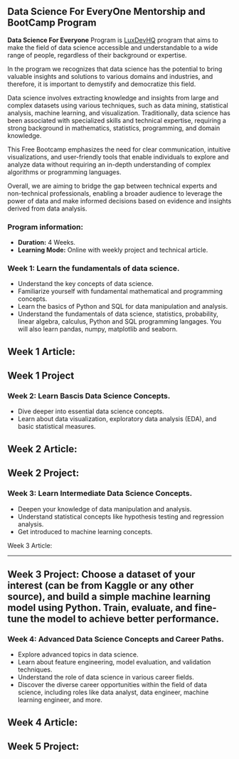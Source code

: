 ## **Data Science For EveryOne Mentorship and BootCamp Program** 

**Data Science For Everyone** Program is [LuxDevHQ](https://twitter.com/LuxDevHQ) program that aims to make the field of data science accessible and understandable to a wide range of people, regardless of their background or expertise.

In the program we recognizes that data science has the potential to bring valuable insights and solutions to various domains and industries, and therefore, it is important to demystify and democratize this field. 

Data science involves extracting knowledge and insights from large and complex datasets using various techniques, such as data mining, statistical analysis, machine learning, and visualization. Traditionally, data science has been associated with specialized skills and technical expertise, requiring a strong background in mathematics, statistics, programming, and domain knowledge.

This Free Bootcamp emphasizes the need for clear communication, intuitive visualizations, and user-friendly tools that enable individuals to explore and analyze data without requiring an in-depth understanding of complex algorithms or programming languages. 

Overall,  we are aiming to bridge the gap between technical experts and non-technical professionals, enabling a broader audience to leverage the power of data and make informed decisions based on evidence and insights derived from data analysis. 

### **Program information:**

- **Duration:** 4 Weeks.
- **Learning Mode:** Online with weekly project and technical article.
  
### **Week 1: Learn the fundamentals of data science.**

- Understand the key concepts of data science.
- Familiarize yourself with fundamental mathematical and programming concepts.
- Learn the basics of Python and SQL for data manipulation and analysis.
- Understand the fundamentals of data science,  statistics, probability, linear algebra, calculus, Python and SQL  programming langages. You will also learn pandas, numpy, matplotlib and seaborn.

Week 1 Article:
--- 
Week 1 Project
--- 

### **Week 2: Learn Bascis Data Science Concepts.**
- Dive deeper into essential data science concepts.
- Learn about data visualization, exploratory data analysis (EDA), and basic statistical measures.

Week 2 Article: 
---

Week 2 Project:
---

### **Week 3: Learn Intermediate Data Science Concepts.**

- Deepen your knowledge of data manipulation and analysis.
- Understand statistical concepts like hypothesis testing and regression analysis.
- Get introduced to machine learning concepts.
  
Week 3 Article: 

--- 
Week 3 Project: Choose a dataset of your interest (can be from Kaggle or any other source), and build a simple machine learning model using Python. Train, evaluate, and fine-tune the model to achieve better performance.
---


### **Week 4: Advanced Data Science Concepts and Career Paths.**
- Explore advanced topics in data science.
- Learn about feature engineering, model evaluation, and validation techniques.
- Understand the role of data science in various career fields.
- Discover the diverse career opportunities within the field of data science, including roles like data analyst, data engineer, machine learning engineer, and more.

Week 4 Article: 
---

Week 5 Project:
---




